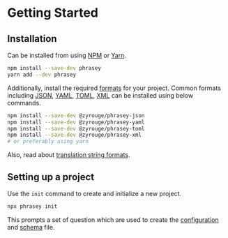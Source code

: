 # Getting Started

## Installation

Can be installed from using [NPM](https://www.npmjs.com/package/phrasey) or [Yarn](https://yarnpkg.com/package/phrasey).

```bash
npm install --save-dev phrasey
yarn add --dev phrasey
```

Additionally, install the required [formats](../others/content-formats.md) for your project. Common formats including [JSON](https://npmjs.com/package/@zyrouge/phrasey-json), [YAML](https://npmjs.com/package/@zyrouge/phrasey-yaml), [TOML](https://npmjs.com/package/@zyrouge/phrasey-toml), [XML](https://npmjs.com/package/@zyrouge/phrasey-xml) can be installed using below commands.

```bash
npm install --save-dev @zyrouge/phrasey-json
npm install --save-dev @zyrouge/phrasey-yaml
npm install --save-dev @zyrouge/phrasey-toml
npm install --save-dev @zyrouge/phrasey-xml
# or preferably using yarn
```

Also, read about [translation string formats](../others/translation-string-formats.md).

## Setting up a project

Use the `init` command to create and initialize a new project.

```bash
npx phrasey init
```

This prompts a set of question which are used to create the [configuration](../project-structure/configuration.md) and [schema](../project-structure/schema.md) file.
